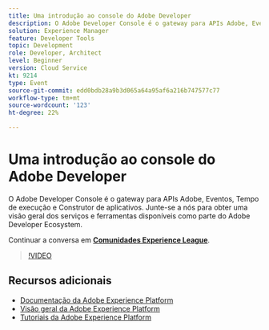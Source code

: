 ```yaml
---
title: Uma introdução ao console do Adobe Developer
description: O Adobe Developer Console é o gateway para APIs Adobe, Eventos, Tempo de execução e Construtor de aplicativos. Junte-se a nós para obter uma visão geral dos serviços e ferramentas disponíveis como parte do Adobe Developer Ecosystem.
solution: Experience Manager
feature: Developer Tools
topic: Development
role: Developer, Architect
level: Beginner
version: Cloud Service
kt: 9214
type: Event
source-git-commit: edd0bdb28a9b3d065a64a95af6a216b747577c77
workflow-type: tm+mt
source-wordcount: '123'
ht-degree: 22%

---
```


# Uma introdução ao console do Adobe Developer

O Adobe Developer Console é o gateway para APIs Adobe, Eventos, Tempo de execução e Construtor de aplicativos. Junte-se a nós para obter uma visão geral dos serviços e ferramentas disponíveis como parte do Adobe Developer Ecosystem.

Continuar a conversa em **[Comunidades Experience League](https://adobe.ly/2Y2DDld)**.

>[!VIDEO](https://video.tv.adobe.com/v/337771/?quality=12&learn=on&hidetitle=true)

## Recursos adicionais

- [Documentação da Adobe Experience Platform](https://experienceleague.adobe.com/docs/experience-platform.html)
- [Visão geral da Adobe Experience Platform](https://experienceleague.adobe.com/docs/experience-platform/landing/home.html?lang=pt-BR)
- [Tutoriais da Adobe Experience Platform](https://experienceleague.adobe.com/docs/platform-learn/tutorials/overview.html?lang=pt-BR)
